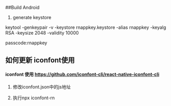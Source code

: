 ##Build Android


1. generate keystore

keytool -genkeypair -v -keystore rnappkey.keystore -alias rnappkey -keyalg RSA -keysize 2048 -validity 10000

passcode:rnappkey

## 如何更新 iconfont使用
#### iconfont 使用 https://github.com/iconfont-cli/react-native-iconfont-cli

1. 修改iconfont.json中的js地址

2. 执行npx iconfont-rn
